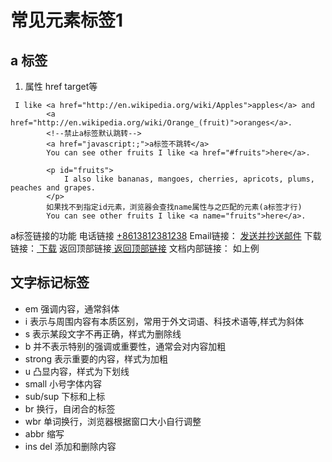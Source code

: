 # 常见元素标签1

## a 标签
1. 属性 href target等
```
 I like <a href="http://en.wikipedia.org/wiki/Apples">apples</a> and
        <a href="http://en.wikipedia.org/wiki/Orange_(fruit)">oranges</a>.
        <!--禁止a标签默认跳转-->
        <a href="javascript:;">a标签不跳转</a>
        You can see other fruits I like <a href="#fruits">here</a>.

        <p id="fruits">
            I also like bananas, mangoes, cherries, apricots, plums, peaches and grapes.
        </p>
        如果找不到指定id元素，浏览器会查找name属性与之匹配的元素(a标签才行)
        You can see other fruits I like <a name="fruits">here</a>.
```
a标签链接的功能
电话链接 <a href ="tel:+8613812381238">+8613812381238</a>
Email链接： <a href ="mailto:xidada@china.gov.cn?cc=pengliyuan@china.gov.cn">发送并抄送邮件</a>
下载链接：<a href = "https://angular.io/resource/images/logos/angular/angular.svg" download> 下载</a>
返回顶部链接<a href="#"> 返回顶部链接</a>
文档内部链接： 如上例

## 文字标记标签
* em 强调内容，通常斜体
* i 表示与周围内容有本质区别，常用于外文词语、科技术语等,样式为斜体
* s 表示某段文字不再正确，样式为删除线
* b 并不表示特别的强调或重要性，通常会对内容加粗
* strong 表示重要的内容，样式为加粗
* u 凸显内容，样式为下划线
* small 小号字体内容
* sub/sup 下标和上标
* br 换行，自闭合的标签
* wbr 单词换行，浏览器根据窗口大小自行调整
* abbr 缩写
* ins del 添加和删除内容
